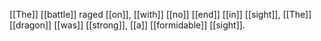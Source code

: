 [[The]] [[battle]] raged [[on]], [[with]] [[no]] [[end]] [[in]] [[sight]], 
[[The]] [[dragon]] [[was]] [[strong]], [[a]] [[formidable]] [[sight]]. 